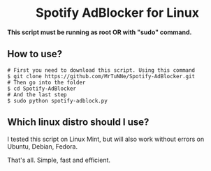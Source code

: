 <h1 align="center">
  Spotify AdBlocker for Linux
</h1>

<b>This script must be running as root OR with "sudo" command.</b>

## How to use?
```
# First you need to download this script. Using this command
$ git clone https://github.com/MrTuNNe/Spotify-AdBlocker.git
# Then go into the folder
$ cd Spotify-AdBlocker
# And the last step
$ sudo python spotify-adblock.py
```
## Which linux distro should I use?
I tested this script on Linux Mint, but will also work without errors on Ubuntu, Debian, Fedora.


That's all. Simple, fast and efficient.

